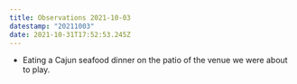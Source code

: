 ```yaml
---
title: Observations 2021-10-03
datestamp: "20211003"
date: 2021-10-31T17:52:53.245Z
---
```

- Eating a Cajun seafood dinner on the patio of the venue we were about to play.
